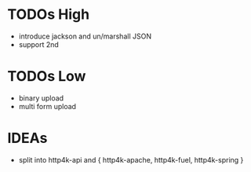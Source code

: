 
# TODOs High

* introduce jackson and un/marshall JSON
* support 2nd

# TODOs Low

* binary upload
* multi form upload

# IDEAs

* split into http4k-api and { http4k-apache, http4k-fuel, http4k-spring }
